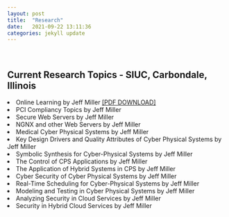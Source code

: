 ```yaml
---
layout: post
title:  "Research"
date:   2021-09-22 13:11:36
categories: jekyll update
---
```

<br>

Current Research Topics - SIUC, Carbondale, Illinois  
---
<li>Online Learning by Jeff Miller <a href="https://jmillersiu.github.io/assets/Miller_Online_Learning_pdf.pdf" download>[PDF DOWNLOAD]</a></li>
<li>PCI Compliancy Topics by Jeff Miller</li>
<li>Secure Web Servers by Jeff Miller</li>
<li>NGNX and other Web Servers by Jeff Miller</li>
<li>Medical Cyber Physical Systems by Jeff Miller</li>
<li>Key Design Drivers and Quality Attributes of Cyber Physical Systems by Jeff Miller</li>
<li>Symbolic Synthesis for Cyber-Physical Systems by Jeff Miller</li>
<li>The Control of CPS Applications by Jeff Miller</li>
<li>The Application of Hybrid Systems in CPS by Jeff Miller</li>
<li>Cyber Security of Cyber Physical Systems by Jeff Miller</li>
<li>Real-Time Scheduling for Cyber-Physical Systems by Jeff Miller</li>
<li>Modeling and Testing in Cyber Physical Systems by Jeff Miller</li>
<li>Analyzing Security in Cloud Services by Jeff Miller</li>
<li>Security in Hybrid Cloud Services by Jeff Miller</li>
<br>
